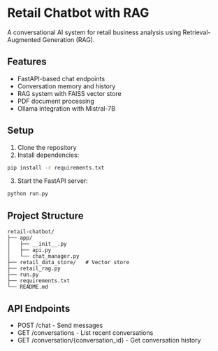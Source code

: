 # Retail Chatbot with RAG

A conversational AI system for retail business analysis using Retrieval-Augmented Generation (RAG).

## Features
- FastAPI-based chat endpoints
- Conversation memory and history
- RAG system with FAISS vector store
- PDF document processing
- Ollama integration with Mistral-7B

## Setup
1. Clone the repository
2. Install dependencies:
```bash
pip install -r requirements.txt
```
3. Start the FastAPI server:
```bash
python run.py
```

## Project Structure
```
retail-chatbot/
├── app/
│   ├── __init__.py
│   ├── api.py
│   └── chat_manager.py
├── retail_data_store/   # Vector store
├── retail_rag.py
├── run.py
├── requirements.txt
└── README.md
```

## API Endpoints
- POST /chat - Send messages
- GET /conversations - List recent conversations
- GET /conversation/{conversation_id} - Get conversation history